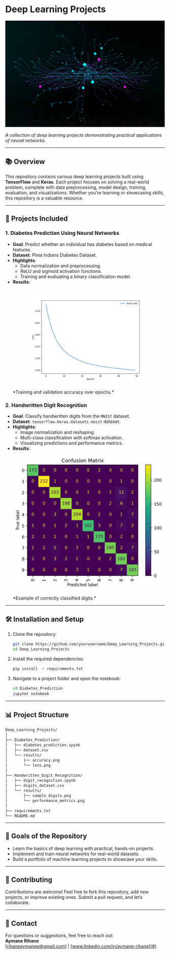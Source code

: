 # **Deep Learning Projects**

<p align="center">
  <img src="./deepLearningProjects.jpg" alt="Deep Learning Banner" width="800" />
</p>  

*A collection of deep learning projects demonstrating practical applications of neural networks.*

---

## 📚 **Overview**

This repository contains various deep learning projects built using **TensorFlow** and **Keras**. Each project focuses on solving a real-world problem, complete with data preprocessing, model design, training, evaluation, and visualizations. Whether you're learning or showcasing skills, this repository is a valuable resource.

---

## 📂 **Projects Included**

### 1. **Diabetes Prediction Using Neural Networks**
   - **Goal**: Predict whether an individual has diabetes based on medical features.
   - **Dataset**: Pima Indians Diabetes Dataset.
   - **Highlights**:
     - Data normalization and preprocessing.
     - ReLU and sigmoid activation functions.
     - Training and evaluating a binary classification model.
   - **Results**:  
     <p align="center">
       <img src="./Diabetes_Prediction/results/accuracy.png" alt="Accuracy Plot" width="400" />
     </p>  
     *Training and validation accuracy over epochs.*

### 2. **Handwritten Digit Recognition**
   - **Goal**: Classify handwritten digits from the `MNIST` dataset.
   - **Dataset**: `tensorflow.keras.datasets.mnist` dataset.
   - **Highlights**:
     - Image normalization and reshaping.
     - Multi-class classification with softmax activation.
     - Visualizing predictions and performance metrics.
   - **Results**:  
     <p align="center">
       <img src="./Handwritten_Digit_Recognition_MNIST/results/confusionMatrix.png" />
     </p>  
     *Example of correctly classified digits.*

---

## 🛠 **Installation and Setup**

1. Clone the repository:
   ```bash
   git clone https://github.com/yourusername/Deep_Learning_Projects.git
   cd Deep_Learning_Projects
   ```

2. Install the required dependencies:
   ```bash
   pip install -r requirements.txt
   ```

3. Navigate to a project folder and open the notebook:
   ```bash
   cd Diabetes_Prediction
   jupyter notebook
   ```

---

## 📊 **Project Structure**

```
Deep_Learning_Projects/
│
├── Diabetes_Prediction/
│   ├── diabetes_prediction.ipynb
│   ├── dataset.csv
│   └── results/
│       ├── accuracy.png
│       └── loss.png
│
├── Handwritten_Digit_Recognition/
│   ├── digit_recognition.ipynb
│   ├── digits_dataset.csv
│   └── results/
│       ├── sample_digits.png
│       └── performance_metrics.png
│
├── requirements.txt
└── README.md
```

---

## 🎯 **Goals of the Repository**

- Learn the basics of deep learning with practical, hands-on projects.
- Implement and train neural networks for real-world datasets.
- Build a portfolio of machine learning projects to showcase your skills.

---

## 🤝 **Contributing**

Contributions are welcome! Feel free to fork this repository, add new projects, or improve existing ones. Submit a pull request, and let’s collaborate.

---

## 📧 **Contact**

For questions or suggestions, feel free to reach out:  
**Aymane Rihane**  
[rihaneaymanee@gmail.com] | [www.linkedin.com/in/aymane-rihane](#)
